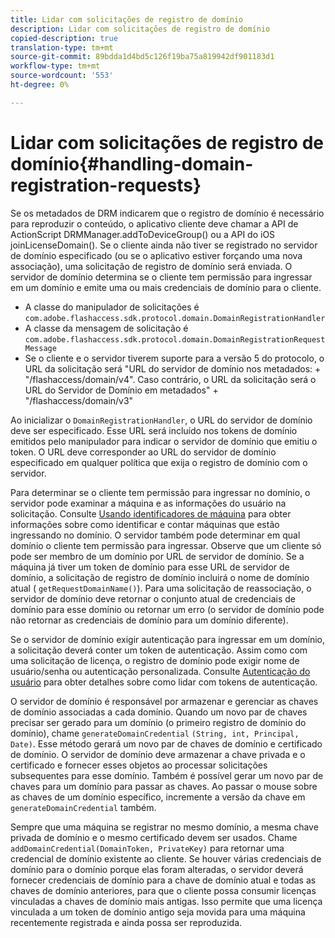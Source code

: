 ```yaml
---
title: Lidar com solicitações de registro de domínio
description: Lidar com solicitações de registro de domínio
copied-description: true
translation-type: tm+mt
source-git-commit: 89bdda1d4bd5c126f19ba75a819942df901183d1
workflow-type: tm+mt
source-wordcount: '553'
ht-degree: 0%

---
```



# Lidar com solicitações de registro de domínio{#handling-domain-registration-requests}

Se os metadados de DRM indicarem que o registro de domínio é necessário para reproduzir o conteúdo, o aplicativo cliente deve chamar a API de ActionScript DRMManager.addToDeviceGroup() ou a API do iOS joinLicenseDomain(). Se o cliente ainda não tiver se registrado no servidor de domínio especificado (ou se o aplicativo estiver forçando uma nova associação), uma solicitação de registro de domínio será enviada. O servidor de domínio determina se o cliente tem permissão para ingressar em um domínio e emite uma ou mais credenciais de domínio para o cliente.

* A classe do manipulador de solicitações é `com.adobe.flashaccess.sdk.protocol.domain.DomainRegistrationHandler`
* A classe da mensagem de solicitação é `com.adobe.flashaccess.sdk.protocol.domain.DomainRegistrationRequestMessage`
* Se o cliente e o servidor tiverem suporte para a versão 5 do protocolo, o URL da solicitação será &quot;URL do servidor de domínio nos metadados: + &quot;/flashaccess/domain/v4&quot;. Caso contrário, o URL da solicitação será o URL do Servidor de Domínio em metadados&quot; + &quot;/flashaccess/domain/v3&quot;

Ao inicializar o `DomainRegistrationHandler`, o URL do servidor de domínio deve ser especificado. Esse URL será incluído nos tokens de domínio emitidos pelo manipulador para indicar o servidor de domínio que emitiu o token. O URL deve corresponder ao URL do servidor de domínio especificado em qualquer política que exija o registro de domínio com o servidor.

Para determinar se o cliente tem permissão para ingressar no domínio, o servidor pode examinar a máquina e as informações do usuário na solicitação. Consulte [Usando identificadores de máquina](../../aaxs-protecting-content/content-implementing-the-license-server/content-processing-aaxs-requests/content-using-machine-ids.md) para obter informações sobre como identificar e contar máquinas que estão ingressando no domínio. O servidor também pode determinar em qual domínio o cliente tem permissão para ingressar. Observe que um cliente só pode ser membro de um domínio por URL de servidor de domínio. Se a máquina já tiver um token de domínio para esse URL de servidor de domínio, a solicitação de registro de domínio incluirá o nome de domínio atual ( `getRequestDomainName()`). Para uma solicitação de reassociação, o servidor de domínio deve retornar o conjunto atual de credenciais de domínio para esse domínio ou retornar um erro (o servidor de domínio pode não retornar as credenciais de domínio para um domínio diferente).

Se o servidor de domínio exigir autenticação para ingressar em um domínio, a solicitação deverá conter um token de autenticação. Assim como com uma solicitação de licença, o registro de domínio pode exigir nome de usuário/senha ou autenticação personalizada. Consulte [Autenticação do usuário](../../aaxs-protecting-content/content-introduction/content-usage-rules/content-authentication/content-user-authentication.md) para obter detalhes sobre como lidar com tokens de autenticação.

O servidor de domínio é responsável por armazenar e gerenciar as chaves de domínio associadas a cada domínio. Quando um novo par de chaves precisar ser gerado para um domínio (o primeiro registro de domínio do domínio), chame `generateDomainCredential` `(String, int, Principal, Date)`. Esse método gerará um novo par de chaves de domínio e certificado de domínio. O servidor de domínio deve armazenar a chave privada e o certificado e fornecer esses objetos ao processar solicitações subsequentes para esse domínio. Também é possível gerar um novo par de chaves para um domínio para passar as chaves. Ao passar o mouse sobre as chaves de um domínio específico, incremente a versão da chave em `generateDomainCredential` também.

Sempre que uma máquina se registrar no mesmo domínio, a mesma chave privada de domínio e o mesmo certificado devem ser usados. Chame `addDomainCredential(DomainToken, PrivateKey)` para retornar uma credencial de domínio existente ao cliente. Se houver várias credenciais de domínio para o domínio porque elas foram alteradas, o servidor deverá fornecer credenciais de domínio para a chave de domínio atual e todas as chaves de domínio anteriores, para que o cliente possa consumir licenças vinculadas a chaves de domínio mais antigas. Isso permite que uma licença vinculada a um token de domínio antigo seja movida para uma máquina recentemente registrada e ainda possa ser reproduzida.
